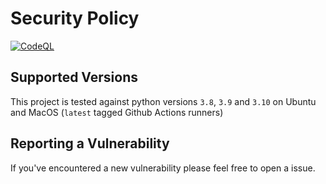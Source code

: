 # Security Policy

[![CodeQL](https://github.com/SauravMaheshkar/hivegraph/actions/workflows/codeql-analysis.yml/badge.svg)](https://github.com/SauravMaheshkar/hivegraph/actions/workflows/codeql-analysis.yml)

## Supported Versions

This project is tested against python versions `3.8`, `3.9` and `3.10` on Ubuntu and MacOS (`latest` tagged Github Actions runners)

## Reporting a Vulnerability

If you've encountered a new vulnerability please feel free to open a issue.
